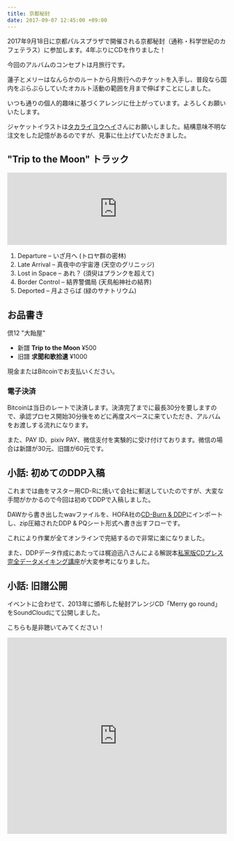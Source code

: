 ```yaml
---
title: 京都秘封
date: 2017-09-07 12:45:00 +09:00
---
```


2017年9月18日に京都パルスプラザで開催される京都秘封（通称・科学世紀のカフェテラス）に参加します。4年ぶりにCDを作りました！

今回のアルバムのコンセプトは月旅行です。

蓮子とメリーはなんらかのルートから月旅行へのチケットを入手し、普段なら国内をぶらぶらしていたオカルト活動の範囲を月まで伸ばすことにしました。

いつも通りの個人的趣味に基づくアレンジに仕上がっています。よろしくお願いいたします。

ジャケットイラストは[タカライヨウヘイ](http://takaraiya.com)さんにお願いしました。結構意味不明な注文をした記憶があるのですが、見事に仕上げていただきました。

## "Trip to the Moon" トラック

<iframe width="100%" height="166" scrolling="no" frameborder="no" src="https://w.soundcloud.com/player/?url=https%3A//api.soundcloud.com/tracks/341313135&amp;color=7500ff&amp;auto_play=false&amp;hide_related=false&amp;show_comments=true&amp;show_user=true&amp;show_reposts=false"></iframe>

1. Departure – いざ月へ (トロヤ群の密林)
2. Late Arrival – 真夜中の宇宙港 (天空のグリニッジ)
3. Lost in Space – あれ？ (須臾はプランクを超えて)
4. Border Control – 結界警備局 (天鳥船神社の結界)
5. Deported – 月よさらば (緑のサナトリウム)

## お品書き

倶12 "大飴屋"

- 新譜 __Trip to the Moon__ ¥500
- 旧譜 __求聞和歌拾遺__ ¥1000

現金またはBitcoinでお支払いください。

### 電子決済

Bitcoinは当日のレートで決済します。決済完了までに最長30分を要しますので、承認プロセス開始30分後をめどに再度スペースに来ていただき、アルバムをお渡しする流れになります。

また、PAY ID、pixiv PAY、微信支付を実験的に受け付けております。微信の場合は新譜が30元、旧譜が60元です。

## 小話: 初めてのDDP入稿

これまでは曲をマスター用CD-Rに焼いて会社に郵送していたのですが、大変な手間がかかるので今回は初めてDDPで入稿しました。

DAWから書き出したwavファイルを、HOFA社の[CD-Burn & DDP](https://hofa-plugins.de/en/plugins/cd-burn-ddp/)にインポートし、zip圧縮されたDDP & PQシート形式へ書き出すフローです。

これにより作業が全てオンラインで完結するので非常に楽になりました。

また、DDPデータ作成にあたっては梶迫迅八さんによる解説本[私家版CDプレス完全データメイキング講座](https://cajiva.booth.pm/items/422)が大変参考になりました。

## 小話: 旧譜公開

イベントに合わせて、2013年に頒布した秘封アレンジCD「Merry go round」をSoundCloudにて公開しました。

こちらも是非聴いてみてください！

<iframe width="100%" height="450" scrolling="no" frameborder="no" src="https://w.soundcloud.com/player/?url=https%3A//api.soundcloud.com/playlists/349295373&amp;color=ff0000&amp;auto_play=false&amp;hide_related=false&amp;show_comments=true&amp;show_user=true&amp;show_reposts=false"></iframe>
